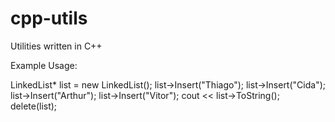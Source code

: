 # cpp-utils
Utilities written in C++

Example Usage:

LinkedList<string>* list = new LinkedList<string>();
list->Insert("Thiago");
list->Insert("Cida");
list->Insert("Arthur");
list->Insert("Vitor");
cout << list->ToString();
delete(list);
